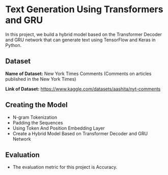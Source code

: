 # Text Generation Using Transformers and GRU

In this project, we build a hybrid model based on the Transformer Decoder and GRU network that can generate text using TensorFlow and Keras in Python.

## Dataset

**Name of Dataset:** New York Times Comments (Comments on articles published in the New York Times)

**Link of Dataset:** https://www.kaggle.com/datasets/aashita/nyt-comments

## Creating the Model

- N-gram Tokenization
- Padding the Sequences
- Using Token And Position Embedding Layer
- Create a Hybrid Model Based on Transformer Decoder and GRU Network

## Evaluation

- The evaluation metric for this project is Accuracy.
